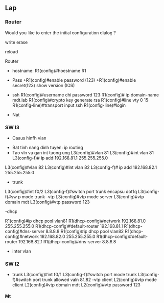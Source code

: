 ## Lap

### Router

Would you like to enter the initial configuration dialog ? 

write erase

reload

Router 

- hostname: 
R1(config)#hoestname R1
- Pass
	+R1(config)#enable password (123)
	+R1(config)#enable secret(123)
show version (IOS)
- ssh
R1(config)#username chi password 123
R1(config)# ip domain-name mdt.lab
R1(config)#crypto key generate rsa
R1(config)#line vty 0 15
R1(config-line)#transport input ssh
R1(config-line)#login

- Nat

### SW l3
- Caaus hinfh vlan 
+ Bat tinh nang dinh tuyen: ip routing
+ Tao vln va gan int tuong ung
L3(config)#vlan 81
L3(config)#int vlan 81
L3(config-f)# ip add 192.168.81.1 255.255.255.0

L3(config)#vlan 82
L3(config)#int vlan 82
L3(config-f)# ip add 192.168.82.1 255.255.255.0

- trunk

L3(config)#int f0/2
L3(config-f)#switch port trunk encapsu dot1q
L3(config-f)#sw p mode trunk
-vtp
L3(config)#vtp mode server
L3(config)#vtp domain mdt
L3(config)#vtp password 123

-dhcp

R1(config)#ip dhcp pool vlan81
R1(dhcp-config)#network 192.168.81.0 255.255.255.0
R1(dhcp-config)#default-router 192.168.81.1
R1(dhcp-config)#dns-server 8.8.8.8
R1(config)#ip dhcp pool vlan82
R1(dhcp-config)#network 192.168.82.0 255.255.255.0
R1(dhcp-config)#default-router 192.168.82.1
R1(dhcp-config)#dns-server 8.8.8.8

- inter vlan 

### SW l2

- trunk
L3(config)#int f0/1
L3(config-f)#switch port mode trunk
L3(config-f)#switch port trunk allowed valn 81,82
-vtp client
L2(config)#vtp mode client
L2(config)#vtp domain mdt
L2(config)#vtp password 123


#### Mt